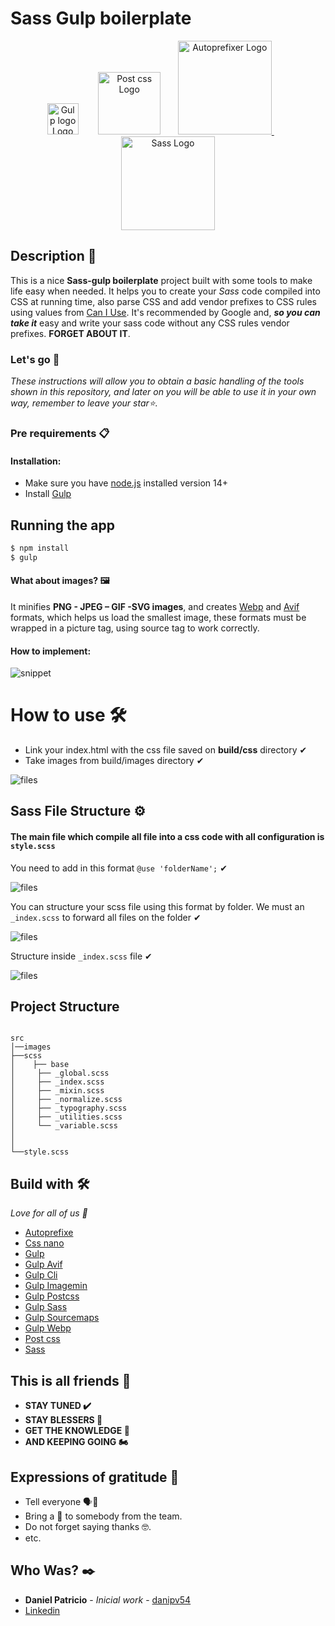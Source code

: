 # Sass Gulp boilerplate 

<p align="center">
  <a href="#" < ><img src="https://cdn.svgporn.com/logos/gulp.svg" width="50" alt="Gulp logo Logo" / ></a> &nbsp&nbsp&nbsp&nbsp&nbsp&nbsp
    <a href="#"><img src="https://cdn.svgporn.com/logos/postcss.svg" width="100" alt="Post css Logo" /></a>&nbsp&nbsp&nbsp&nbsp&nbsp&nbsp
     <a href="#"> <img src="https://cdn.svgporn.com/logos/autoprefixer.svg" width="150" alt="Autoprefixer Logo" /> </a>&nbsp&nbsp&nbsp&nbsp&nbsp&nbsp
     <a href="#"><img src="https://cdn.svgporn.com/logos/sass.svg" width="150" alt="Sass Logo" /></a>
</p>



## Description 📌

This is a nice **Sass-gulp boilerplate** project built with some tools to make life easy when  needed. It helps you to create your _Sass_ code compiled into CSS at running time, also parse CSS and add vendor prefixes to CSS rules using values from  [Can I Use](https://caniuse.com/). It's recommended by Google and, **_so you can take it_** easy and write your sass code without any CSS rules vendor prefixes. **FORGET ABOUT IT**.





### Let's go 🚀

_These instructions will allow you to obtain a basic handling of the tools shown in this repository, and later on you will be able to use it in your own way, remember to leave your star⭐._



### Pre requirements 📋


  #### Installation:
  
- Make sure you have [node.js](https://nodejs.org/en/download/) installed version 14+
- Install [Gulp](https://gulpjs.com/docs/en/getting-started/quick-start) 



## Running the app
```bash
$ npm install
$ gulp

```

#### What about images? 🖼️
It minifies **PNG - JPEG – GIF -SVG images**, and creates [Webp](https://developers.google.com/speed/webp) and [Avif](https://aomediacodec.github.io/av1-avif/) formats, which helps us load the smallest image, these formats must be wrapped in a picture tag, using source tag to work correctly.

#### **How to implement:**


  ![snippet](https://i.ibb.co/jVXYLf0/code.png)
  
  
#  **How to use  🛠️️**
 - Link your index.html with the css file saved on **build/css**  directory  ✔
 -  Take images from build/images directory ✔
   
  ![files](https://i.ibb.co/hX7sBF3/Capture.png)
  
  
##  **Sass File Structure  ⚙️️️**
#### The main file which compile all file into a css code with all configuration is ``style.scss``
You need to  add in this format ``@use 'folderName';`` ✔

  ![files](https://i.ibb.co/MRw74XP/code.png)

You can structure your scss file using this format by folder. We must an ``_index.scss`` to forward all files on the folder ✔

  ![files](https://i.ibb.co/GnmZSGL/Capture.png)
  
  Structure inside ``_index.scss`` file ✔
  
  ![files](https://i.ibb.co/GCyqkSW/code.png)
  
  

## Project Structure 

```

src
│──images
├──scss
│    ├── base
│     ├── _global.scss
│     ├── _index.scss
│     ├── _mixin.scss
│     ├── _normalize.scss
│     ├── _typography.scss
│     ├── _utilities.scss
│     └── _variable.scss
│     
│  
└──style.scss
```


## Build with  🛠️

_Love for all of us 🥰_



* [Autoprefixe](https://github.com/postcss/autoprefixer#readme) 
* [Css nano](https://cssnano.co/)
* [Gulp](https://gulpjs.com/docs/en/getting-started/quick-start/)   
* [Gulp Avif](https://github.com/dean992008/gulp-avif#readme) 
* [Gulp Cli](https://gulpjs.com/docs/en/getting-started/quick-start/) 
* [Gulp Imagemin](https://github.com/sindresorhus/gulp-imagemin#readme) 
* [Gulp Postcss](https://github.com/postcss/postcss) 
* [Gulp Sass](https://github.com/dlmanning/gulp-sass#readme) 
* [Gulp Sourcemaps](http://github.com/gulp-sourcemaps/gulp-sourcemaps) 
* [Gulp Webp](https://github.com/sindresorhus/gulp-webp#readme) 
* [Post css](postcss.org/) 
* [Sass](https://sass-lang.com/) 




## This is all friends️ 🐰



 * **STAY TUNED ✔️**
 * **STAY BLESSERS 👏**
 * **GET  THE KNOWLEDGE 🧠**
 * **AND KEEPING GOING 🏍️**





## Expressions of gratitude 🎁

* Tell everyone  🗣️📢
* Bring a 🍺 to somebody from the team. 
* Do not forget saying thanks 🤓.
* etc.

## Who Was? ✒️



- **Daniel Patricio** - *Inicial work* - [danipv54](https://github.com/danipv54) 
- [Linkedin](https://www.linkedin.com/in/dpv/) 
